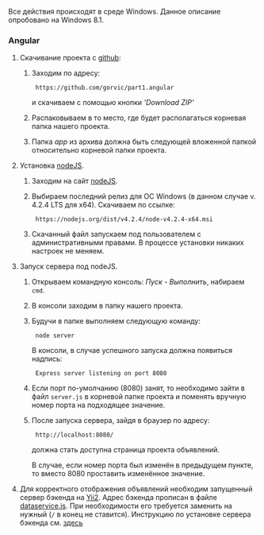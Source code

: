 
Все действия происходят в среде Windows.
Данное описание опробовано на Windows 8.1.

### Аngular
 
1. Cкачивание проекта c [github](https://www.github.com "Github's Homepage"):

    1. Заходим по адресу: 

            https://github.com/gorvic/part1.angular

        и скачиваем с помощью кнопки *'Download ZIP'*
        
    2. Распаковываем в то место, где будет располагаться корневая папка нашего проекта.
    
    3. Папка *app* из архива должна быть следующей вложенной папкой относительно корневой папки проекта.


2. Установка [nodeJS](https://nodejs.org).

    1. Заходим на сайт [nodeJS](https://nodejs.org).
     
    2. Выбираем последний релиз для ОС Windows (в данном случае v. 4.2.4 LTS для x64). Скачиваем по ссылке:
        
            https://nodejs.org/dist/v4.2.4/node-v4.2.4-x64.msi  
   
    3. Скачанный файл запускаем под пользователем с административными правами. В процессе установки никаких настроек не меняем.

3. Запуск сервера под nodeJS.

    1. Открываем командную консоль: *Пуск* - *Выполнить*, набираем `cmd`.
    
    2. В консоли заходим в папку нашего проекта. 
    
    3. Будучи в папке выполняем следующую команду:
    
            node server
 
        В консоли, в случае успешного запуска должна появиться надпись:
            
            Express server listening on port 8080
    
    4. Если порт по-умолчанию (8080) занят, то необходимо зайти в файл `server.js` в корневой папке проекта и поменять вручную  
номер порта на подходящее значение.
 
    5. После запуска сервера, зайдя в браузер по адресу:
     
            http://localhost:8080/ 

        должна стать доступна страница проекта объявлений.
        
        В случае, если номер порта был изменён в предыдущем пункте, то вместо 8080 проставить изменённое значение.

4. Для корректного отображения объявлений необходим запущенный сервер бэкенда на [Yii2](http://www.yiiframework.com/).
   Адрес бэкенда прописан в файле [dataservice.js](https://github.com/gorvic/part1.angular/blob/master/app/core/dataservice.js#L23). При необходимости его требуется заменить на нужный (`/` в конец не ставится).
   Инструкцию по установке сервера бэкенда см. [здесь](https://github.com/gorvic/part1.yii2/blob/master/readme.md) 
   